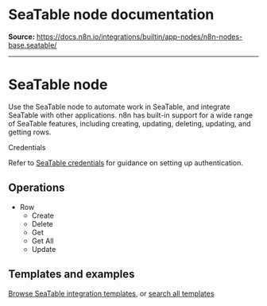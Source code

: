 # SeaTable node documentation

**Source:** https://docs.n8n.io/integrations/builtin/app-nodes/n8n-nodes-base.seatable/

---

# SeaTable node

Use the SeaTable node to automate work in SeaTable, and integrate SeaTable with other applications. n8n has built-in support for a wide range of SeaTable features, including creating, updating, deleting, updating, and getting rows.

Credentials

Refer to [SeaTable credentials](../../credentials/seatable/) for guidance on setting up authentication.

## Operations

- Row
  - Create
  - Delete
  - Get
  - Get All
  - Update

## Templates and examples

[Browse SeaTable integration templates](https://n8n.io/integrations/seatable/), or [search all templates](https://n8n.io/workflows/)

